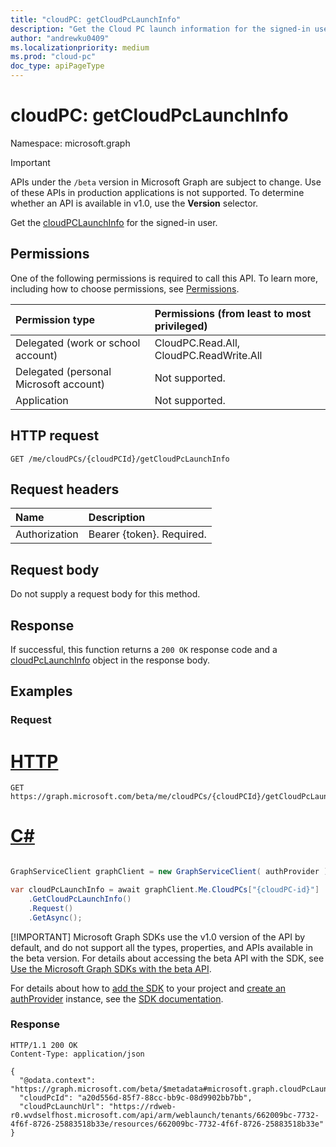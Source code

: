 ```yaml
---
title: "cloudPC: getCloudPcLaunchInfo"
description: "Get the Cloud PC launch information for the signed-in user."
author: "andrewku0409"
ms.localizationpriority: medium
ms.prod: "cloud-pc"
doc_type: apiPageType
---
```


# cloudPC: getCloudPcLaunchInfo
Namespace: microsoft.graph

> [!IMPORTANT]
> APIs under the `/beta` version in Microsoft Graph are subject to change. Use of these APIs in production applications is not supported. To determine whether an API is available in v1.0, use the **Version** selector.

Get the [cloudPCLaunchInfo](../resources/cloudpclaunchinfo.md) for the signed-in user.

## Permissions
One of the following permissions is required to call this API. To learn more, including how to choose permissions, see [Permissions](/graph/permissions-reference).

|Permission type|Permissions (from least to most privileged)|
|:---|:---|
|Delegated (work or school account)|CloudPC.Read.All, CloudPC.ReadWrite.All|
|Delegated (personal Microsoft account)|Not supported.|
|Application|Not supported.|

## HTTP request

<!-- {
  "blockType": "ignored"
}
-->
``` http
GET /me/cloudPCs/{cloudPCId}/getCloudPcLaunchInfo
```

## Request headers
|Name|Description|
|:---|:---|
|Authorization|Bearer {token}. Required.|

## Request body
Do not supply a request body for this method.

## Response

If successful, this function returns a `200 OK` response code and a [cloudPcLaunchInfo](../resources/cloudpclaunchinfo.md) object in the response body.

## Examples

### Request

# [HTTP](#tab/http)
<!-- {
  "blockType": "request",
  "name": "cloudpcthis.getcloudpclaunchinfo"
}
-->
``` http
GET https://graph.microsoft.com/beta/me/cloudPCs/{cloudPCId}/getCloudPcLaunchInfo
```

# [C#](#tab/csharp)

```csharp

GraphServiceClient graphClient = new GraphServiceClient( authProvider );

var cloudPcLaunchInfo = await graphClient.Me.CloudPCs["{cloudPC-id}"]
	.GetCloudPcLaunchInfo()
	.Request()
	.GetAsync();

```


 [!IMPORTANT]
 Microsoft Graph SDKs use the v1.0 version of the API by default, and do not support all the types, properties, and APIs available in the beta version. For details about accessing the beta API with the SDK, see [Use the Microsoft Graph SDKs with the beta API](/graph/sdks/use-beta).

 For details about how to [add the SDK](/graph/sdks/sdk-installation) to your project and [create an authProvider](/graph/sdks/choose-authentication-providers) instance, see the [SDK documentation](/graph/sdks/sdks-overview).

### Response
<!-- {
  "blockType": "response",
  "truncated": true,
  "@odata.type": "microsoft.graph.cloudPcLaunchInfo"
}
-->
``` http
HTTP/1.1 200 OK
Content-Type: application/json

{
  "@odata.context": "https://graph.microsoft.com/beta/$metadata#microsoft.graph.cloudPcLaunchInfo",
  "cloudPcId": "a20d556d-85f7-88cc-bb9c-08d9902bb7bb",
  "cloudPcLaunchUrl": "https://rdweb-r0.wvdselfhost.microsoft.com/api/arm/weblaunch/tenants/662009bc-7732-4f6f-8726-25883518b33e/resources/662009bc-7732-4f6f-8726-25883518b33e"
}
```

